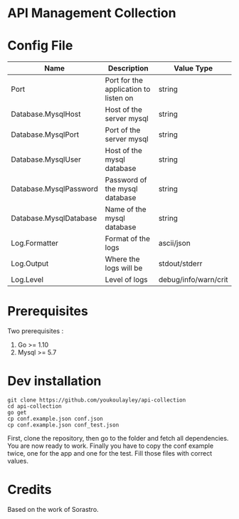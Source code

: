 # API Management Collection

# Config File

|Name|Description|Value Type|
|----|-----------|----------|
|Port|Port for the application to listen on|string|
|Database.MysqlHost|Host of the server mysql|string|
|Database.MysqlPort|Port of the server mysql|string|
|Database.MysqlUser|Host of the mysql database|string|
|Database.MysqlPassword|Password of the mysql database|string|
|Database.MysqlDatabase|Name of the mysql database|string|
|Log.Formatter|Format of the logs|ascii/json|
|Log.Output|Where the logs will be|stdout/stderr|
|Log.Level|Level of logs|debug/info/warn/crit|

# Prerequisites
Two prerequisites :
  1. Go >= 1.10
  2. Mysql >= 5.7

# Dev installation

```
git clone https://github.com/youkoulayley/api-collection
cd api-collection
go get
cp conf.example.json conf.json
cp conf.example.json conf_test.json
```

First, clone the repository, then go to the folder and fetch all dependencies. You are now ready to work.
Finally you have to copy the conf example twice, one for the app and one for the test. Fill those files with correct values.

# Credits

Based on the work of Sorastro.
